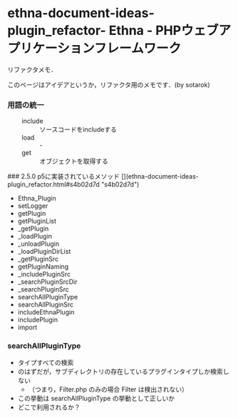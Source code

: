 # ethna-document-ideas-plugin_refactor- Ethna - PHPウェブアプリケーションフレームワーク</title>

リファクタメモ．

このページはアイデアというか，リファクタ用のメモです．(by sotarok)

### 用語の統一 [](ethna-document-ideas-plugin_refactor.html#h9b5f537 "h9b5f537")
<dl class="list1" style="padding-left:16px;margin-left:16px">
<dt>include</dt>
<dd>ソースコードをincludeする</dd>
<dt>load</dt>
<dd>-</dd>
<dt>get</dt>
<dd>オブジェクトを取得する</dd>
</dl>
### 2.5.0 p5に実装されているメソッド [](ethna-document-ideas-plugin_refactor.html#s4b02d7d "s4b02d7d")

- Ethna\_Plugin
- setLogger
- getPlugin
- getPluginList
- \_getPlugin
- \_loadPlugin
- \_unloadPlugin
- \_loadPluginDirList
- \_getPluginSrc
- getPluginNaming
- \_includePluginSrc
- \_searchPluginSrcDir
- \_searchPluginSrc
- searchAllPluginType
- searchAllPluginSrc
- includeEthnaPlugin
- includePlugin
- import

### searchAllPluginType [](ethna-document-ideas-plugin_refactor.html#h38dbb78 "h38dbb78")

- タイプすべての検索
- のはずだが，サブディレクトリの存在しているプラグインタイプしか検索しない
  - （つまり，Filter.php のみの場合 Filter は検出されない）
- この挙動は searchAllPluginType の挙動として正しいか
- どこで利用されるか？

<!-- ??END id:body -->
<!-- ??BEGIN id:summary --><!-- ??END id:note -->
